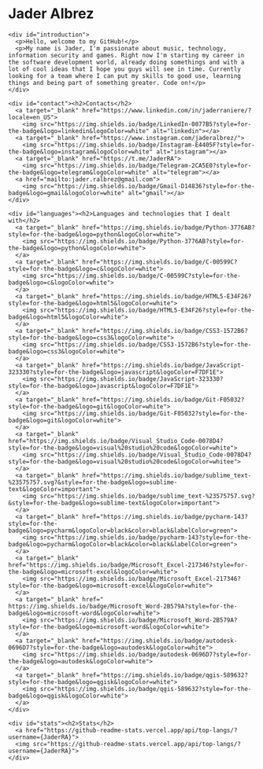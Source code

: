 <!DOCTYPE html>
<html>
  <body>
    <h1>Jader Albrez</h1>
    
    <div id="introduction">
      <p>Hello, welcome to my GitHub!</p>
      <p>My name is Jader, I'm passionate about music, technology, information security and games. Right now I'm starting my career in the software development world, already doing somethings and with a lot of cool ideas that I hope you guys will see in time. Currently looking for a team where I can put my skills to good use, learning things and being part of something greater. Code on!</p>
    </div>
    
    <div id="contact"><h2>Contacts</h2>
      <a target="_blank" href="https://www.linkedin.com/in/jaderraniere/?locale=en_US">
        <img src="https://img.shields.io/badge/LinkedIn-0077B5?style=for-the-badge&logo=linkedin&logoColor=white" alt="linkedin"></a>
      <a target="_blank" href="https://www.instagram.com/jaderalbrez/">
        <img src="https://img.shields.io/badge/Instagram-E4405F?style=for-the-badge&logo=instagram&logoColor=white" alt="instagram"></a>
      <a target="_blank" href="https://t.me/JaderRA">
        <img src="https://img.shields.io/badge/Telegram-2CA5E0?style=for-the-badge&logo=telegram&logoColor=white" alt="telegram"></a>
      <a href="mailto:jader.ralbrez@gmail.com">
        <img src="https://img.shields.io/badge/Gmail-D14836?style=for-the-badge&logo=gmail&logoColor=white" alt="gmail"></a>
    </div>
    
    <div id="languages"><h2>Languages and technologies that I dealt with</h2>
      <a target="_blank" href="https://img.shields.io/badge/Python-3776AB?style=for-the-badge&logo=python&logoColor=white">
        <img src="https://img.shields.io/badge/Python-3776AB?style=for-the-badge&logo=python&logoColor=white">
      </a>
      <a target="_blank" href="https://img.shields.io/badge/C-00599C?style=for-the-badge&logo=c&logoColor=white">
        <img src="https://img.shields.io/badge/C-00599C?style=for-the-badge&logo=c&logoColor=white">
      </a>
      <a target="_blank" href="https://img.shields.io/badge/HTML5-E34F26?style=for-the-badge&logo=html5&logoColor=white">
        <img src="https://img.shields.io/badge/HTML5-E34F26?style=for-the-badge&logo=html5&logoColor=white">
      </a>
      <a target="_blank" href="https://img.shields.io/badge/CSS3-1572B6?style=for-the-badge&logo=css3&logoColor=white">
        <img src="https://img.shields.io/badge/CSS3-1572B6?style=for-the-badge&logo=css3&logoColor=white">
      </a>
      <a target="_blank" href="https://img.shields.io/badge/JavaScript-323330?style=for-the-badge&logo=javascript&logoColor=F7DF1E">
        <img src="https://img.shields.io/badge/JavaScript-323330?style=for-the-badge&logo=javascript&logoColor=F7DF1E">
      </a>
      <a target="_blank" href="https://img.shields.io/badge/Git-F05032?style=for-the-badge&logo=git&logoColor=white">
        <img src="https://img.shields.io/badge/Git-F05032?style=for-the-badge&logo=git&logoColor=white">
      </a>
      <a target="_blank" href="https://img.shields.io/badge/Visual_Studio_Code-0078D4?style=for-the-badge&logo=visual%20studio%20code&logoColor=white">
        <img src="https://img.shields.io/badge/Visual_Studio_Code-0078D4?style=for-the-badge&logo=visual%20studio%20code&logoColor=whitee">
      </a>
      <a target="_blank" href="https://img.shields.io/badge/sublime_text-%23575757.svg?&style=for-the-badge&logo=sublime-text&logoColor=important">
        <img src="https://img.shields.io/badge/sublime_text-%23575757.svg?&style=for-the-badge&logo=sublime-text&logoColor=important">
      </a>
      <a target="_blank" href="https://img.shields.io/badge/pycharm-143?style=for-the-badge&logo=pycharm&logoColor=black&color=black&labelColor=green">
        <img src="https://img.shields.io/badge/pycharm-143?style=for-the-badge&logo=pycharm&logoColor=black&color=black&labelColor=green">
      </a>
      <a target="_blank" href="https://img.shields.io/badge/Microsoft_Excel-217346?style=for-the-badge&logo=microsoft-excel&logoColor=white">
        <img src="https://img.shields.io/badge/Microsoft_Excel-217346?style=for-the-badge&logo=microsoft-excel&logoColor=white">
      </a>
      <a target="_blank" href="	https://img.shields.io/badge/Microsoft_Word-2B579A?style=for-the-badge&logo=microsoft-word&logoColor=white">
        <img src="https://img.shields.io/badge/Microsoft_Word-2B579A?style=for-the-badge&logo=microsoft-word&logoColor=white">
      </a>
      <a target="_blank" href="https://img.shields.io/badge/autodesk-0696D7?style=for-the-badge&logo=autodesk&logoColor=white">
        <img src="https://img.shields.io/badge/autodesk-0696D7?style=for-the-badge&logo=autodesk&logoColor=white">
      </a>
      <a target="_blank" href="https://img.shields.io/badge/qgis-589632?style=for-the-badge&logo=qgisk&logoColor=white">
        <img src="https://img.shields.io/badge/qgis-589632?style=for-the-badge&logo=qgisk&logoColor=white">
      </a>
    </div>
    
    <div id="stats"><h2>Stats</h2>
      <a href="https://github-readme-stats.vercel.app/api/top-langs/?username={JaderRA}">
      <img src="https://github-readme-stats.vercel.app/api/top-langs/?username={JaderRA}">
    </div>  

  </body>
 </html>
  

  
      

       

    
      
      
